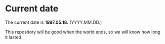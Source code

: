 # Current date

The current date is **1997.05.18.** (YYYY.MM.DD.)

This repository will be good when the world ends, so we will know how long it lasted.